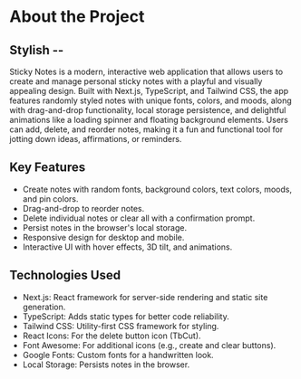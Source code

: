 # About the Project
## Stylish -- 
Sticky Notes is a modern, interactive web application that allows users to create and manage personal sticky notes with a playful and visually appealing design. 
Built with Next.js, TypeScript, and Tailwind CSS, the app features randomly styled notes with unique fonts, colors, and moods, along with drag-and-drop functionality, local storage persistence, 
and delightful animations like a loading spinner and floating background elements. Users can add, delete, and reorder notes, making it a fun and functional tool for jotting down ideas, affirmations, 
or reminders.

## Key Features

* Create notes with random fonts, background colors, text colors, moods, and pin colors.
* Drag-and-drop to reorder notes.
* Delete individual notes or clear all with a confirmation prompt.
* Persist notes in the browser's local storage.
* Responsive design for desktop and mobile.
* Interactive UI with hover effects, 3D tilt, and animations.

## Technologies Used
* Next.js: React framework for server-side rendering and static site generation.
* TypeScript: Adds static types for better code reliability.
* Tailwind CSS: Utility-first CSS framework for styling.
* React Icons: For the delete button icon (TbCut).
* Font Awesome: For additional icons (e.g., create and clear buttons).
* Google Fonts: Custom fonts for a handwritten look.
* Local Storage: Persists notes in the browser.
